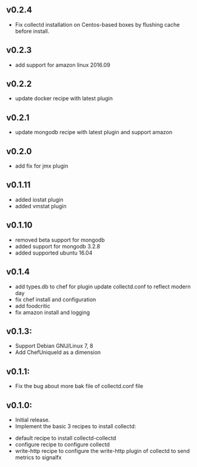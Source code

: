 ## v0.2.4
* Fix collectd installation on Centos-based boxes by flushing cache before install.

## v0.2.3
* add support for amazon linux 2016.09

## v0.2.2
* update docker recipe with latest plugin

## v0.2.1
* update mongodb recipe with latest plugin and support amazon

## v0.2.0
* add fix for jmx plugin

## v0.1.11
* added iostat plugin
* added vmstat plugin

## v0.1.10
* removed beta support for mongodb
* added support for mongodb 3.2.8
* added supported ubuntu 16.04

## v0.1.4
* add types.db to chef for plugin update collectd.conf to reflect modern day
* fix chef install and configuration
* add foodcritic
* fix amazon install and logging

## v0.1.3:
* Support Debian GNU/Linux 7, 8
* Add ChefUniqueId as a dimension

## v0.1.1:

* Fix the bug about more bak file of collectd.conf file

## v0.1.0:

* Initial release.
* Implement the basic 3 recipes to install collectd: 
- default recipe to install collectd-collectd
- configure recipe to configure collectd
- write-http recipe to configure the write-http plugin of collectd to send metrics to signalfx
